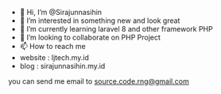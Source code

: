- 👋 Hi, I’m @Sirajunnasihin
- 👀 I’m interested in something new and look great
- 🌱 I’m currently learning laravel 8 and other framework PHP
- 💞️ I’m looking to collaborate on PHP Project
- 📫 How to reach me
- website : ljtech.my.id
- blog : sirajunnasihin.my.id

you can send me email to source.code.rng@gmail.com

<!---
Sirajunnasihin/Sirajunnasihin is a ✨ special ✨ repository because its `README.md` (this file) appears on your GitHub profile.
You can click the Preview link to take a look at your changes.
--->
